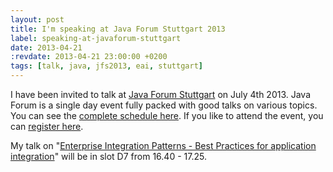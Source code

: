 ```yaml
---
layout: post
title: I'm speaking at Java Forum Stuttgart 2013
label: speaking-at-javaforum-stuttgart
date: 2013-04-21
:revdate: 2013-04-21 23:00:00 +0200
tags: [talk, java, jfs2013, eai, stuttgart]
---
```


I have been invited to talk at [Java Forum Stuttgart](http://www.java-forum-stuttgart.de/de/Konferenz.html) on July 4th 2013. Java Forum is a single day event fully packed with good talks on various topics.
You can see the [complete schedule here](http://www.java-forum-stuttgart.de/de/Programm.html). If you like to attend the event, you can [register here](http://www.java-forum-stuttgart.de/anmeldung.html).

My talk on "[Enterprise Integration Patterns - Best Practices for application integration](http://www.java-forum-stuttgart.de/de/Abstracts+Slot+7.html#art520)" will be in slot D7 from 16.40 - 17.25.